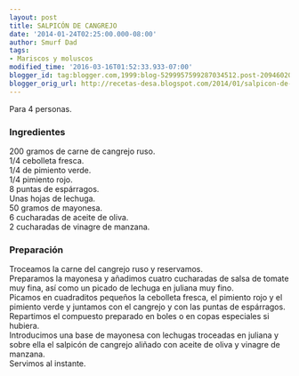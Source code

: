 ```yaml
---
layout: post
title: SALPICÓN DE CANGREJO
date: '2014-01-24T02:25:00.000-08:00'
author: Smurf Dad
tags:
- Mariscos y moluscos
modified_time: '2016-03-16T01:52:33.933-07:00'
blogger_id: tag:blogger.com,1999:blog-5299957599287034512.post-2094602054393764135
blogger_orig_url: http://recetas-desa.blogspot.com/2014/01/salpicon-de-cangrejo.html
---
```


Para 4 personas.<br /><h3>Ingredientes</h3>200 gramos de carne de cangrejo ruso.<br />1/4 cebolleta fresca.<br />1/4 de pimiento verde.<br />1/4 pimiento rojo.<br />8 puntas de espárragos.<br />Unas hojas de lechuga.<br />50 gramos de mayonesa.<br />6 cucharadas de aceite de oliva.<br />2 cucharadas de vinagre de manzana.<br /><h3>Preparación</h3>Troceamos la carne del cangrejo ruso y reservamos.<br />Preparamos la mayonesa y añadimos cuatro cucharadas de salsa de tomate muy fina, así como un picado de lechuga en juliana muy fino.<br />Picamos en cuadraditos pequeños la cebolleta fresca, el pimiento rojo y el pimiento verde y juntamos con el cangrejo y con las puntas de espárragos.<br />Repartimos el compuesto preparado en boles o en copas especiales si hubiera.<br />Introducimos una base de mayonesa con lechugas troceadas en juliana y sobre ella el salpicón de cangrejo aliñado con aceite de oliva y vinagre de manzana.<br />Servimos al instante.
